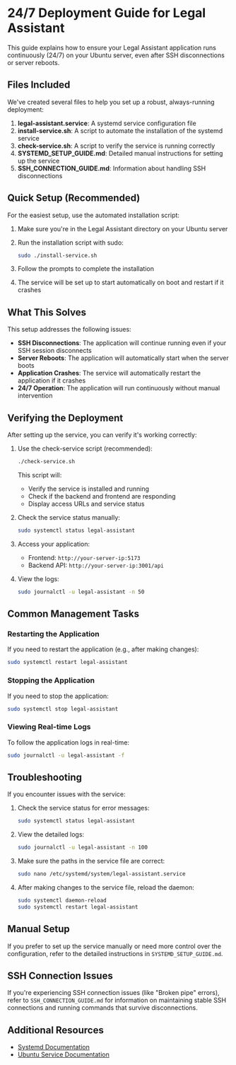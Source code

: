 # 24/7 Deployment Guide for Legal Assistant

This guide explains how to ensure your Legal Assistant application runs continuously (24/7) on your Ubuntu server, even after SSH disconnections or server reboots.

## Files Included

We've created several files to help you set up a robust, always-running deployment:

1. **legal-assistant.service**: A systemd service configuration file
2. **install-service.sh**: A script to automate the installation of the systemd service
3. **check-service.sh**: A script to verify the service is running correctly
4. **SYSTEMD_SETUP_GUIDE.md**: Detailed manual instructions for setting up the service
5. **SSH_CONNECTION_GUIDE.md**: Information about handling SSH disconnections

## Quick Setup (Recommended)

For the easiest setup, use the automated installation script:

1. Make sure you're in the Legal Assistant directory on your Ubuntu server
2. Run the installation script with sudo:

   ```bash
   sudo ./install-service.sh
   ```

3. Follow the prompts to complete the installation
4. The service will be set up to start automatically on boot and restart if it crashes

## What This Solves

This setup addresses the following issues:

- **SSH Disconnections**: The application will continue running even if your SSH session disconnects
- **Server Reboots**: The application will automatically start when the server boots
- **Application Crashes**: The service will automatically restart the application if it crashes
- **24/7 Operation**: The application will run continuously without manual intervention

## Verifying the Deployment

After setting up the service, you can verify it's working correctly:

1. Use the check-service script (recommended):

   ```bash
   ./check-service.sh
   ```

   This script will:
   - Verify the service is installed and running
   - Check if the backend and frontend are responding
   - Display access URLs and service status

2. Check the service status manually:

   ```bash
   sudo systemctl status legal-assistant
   ```

3. Access your application:
   - Frontend: `http://your-server-ip:5173`
   - Backend API: `http://your-server-ip:3001/api`

4. View the logs:

   ```bash
   sudo journalctl -u legal-assistant -n 50
   ```

## Common Management Tasks

### Restarting the Application

If you need to restart the application (e.g., after making changes):

```bash
sudo systemctl restart legal-assistant
```

### Stopping the Application

If you need to stop the application:

```bash
sudo systemctl stop legal-assistant
```

### Viewing Real-time Logs

To follow the application logs in real-time:

```bash
sudo journalctl -u legal-assistant -f
```

## Troubleshooting

If you encounter issues with the service:

1. Check the service status for error messages:

   ```bash
   sudo systemctl status legal-assistant
   ```

2. View the detailed logs:

   ```bash
   sudo journalctl -u legal-assistant -n 100
   ```

3. Make sure the paths in the service file are correct:

   ```bash
   sudo nano /etc/systemd/system/legal-assistant.service
   ```

4. After making changes to the service file, reload the daemon:

   ```bash
   sudo systemctl daemon-reload
   sudo systemctl restart legal-assistant
   ```

## Manual Setup

If you prefer to set up the service manually or need more control over the configuration, refer to the detailed instructions in `SYSTEMD_SETUP_GUIDE.md`.

## SSH Connection Issues

If you're experiencing SSH connection issues (like "Broken pipe" errors), refer to `SSH_CONNECTION_GUIDE.md` for information on maintaining stable SSH connections and running commands that survive disconnections.

## Additional Resources

- [Systemd Documentation](https://www.freedesktop.org/software/systemd/man/systemd.service.html)
- [Ubuntu Service Documentation](https://ubuntu.com/tutorials/create-a-systemd-service)

